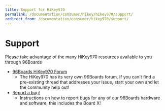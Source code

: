```yaml
---
title: Support for HiKey970
permalink: /documentation/consumer/hikey/hikey970/support/
redirect_from: /documentation/consumer/hikey970/support/
---
```


# Support

Please take advantage of the many HiKey970 resources available to you through 96Boards

- [96Boards HiKey970 Forum](https://discuss.96boards.org/c/products/hikey970)
   - The HiKey970 has its very own 96Boards forum. If you can't find a pre-existing thread that addresses your issue, start your own and let the community help out!
- [Report a bug!](/documentation/Extras/Report_a_bug.md.html)
   - Instructions on how to report bugs for any of our 96Boards hardware and software, this includes the Board X!
